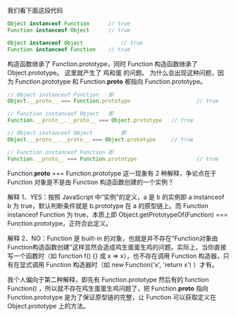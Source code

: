 我们看下面这段代码
```js
Object instanceof Function 		// true
Function instanceof Object 		// true

Object instanceof Object 			// true
Function instanceof Function 	// true
```

构造函数继承了 Function.prototype，同时 Function 构造函数继承了Object.prototype。
这里就产生了 鸡和蛋 的问题。
为什么会出现这种问题，因为 Function.prototype 和 Function.__proto__ 都指向 Function.prototype。

```js
// Object instanceof Function 	即
Object.__proto__ === Function.prototype 					// true

// Function instanceof Object 	即
Function.__proto__.__proto__ === Object.prototype	// true

// Object instanceof Object 		即
Object.__proto__.__proto__ === Object.prototype 	// true

// Function instanceof Function 即
Function.__proto__ === Function.prototype					// true
```

Function.__proto__ === Function.prototype 这一现象有 2 种解释，争论点在于 Function 对象是不是由 Function 构造函数创建的一个实例？

解释 1、YES：按照 JavaScript 中“实例”的定义，a 是 b 的实例即 a instanceof b 为 true，默认判断条件就是 b.prototype 在 a 的原型链上。而 Function instanceof Function 为 true，本质上即 Object.getPrototypeOf(Function) === Function.prototype，正符合此定义。

解释 2、NO：Function 是 built-in 的对象，也就是并不存在“Function对象由Function构造函数创建”这样显然会造成鸡生蛋蛋生鸡的问题。实际上，当你直接写一个函数时（如 function f() {} 或 x => x），也不存在调用 Function 构造器，只有在显式调用 Function 构造器时（如 new Function('x', 'return x') ）才有。

我个人偏向于第二种解释，即先有 Function.prototype 然后有的 function Function() ，所以就不存在鸡生蛋蛋生鸡问题了，把  Function.__proto__ 指向 Function.prototype 是为了保证原型链的完整，让 Function 可以获取定义在 Object.prototype 上的方法。
